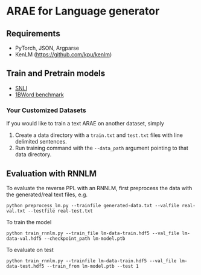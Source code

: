 # ARAE for Language generator

## Requirements
- PyTorch, JSON, Argparse
- KenLM (https://github.com/kpu/kenlm)

## Train and Pretrain models
* [SNLI](doc/README_snli.md)
* [1BWord benchmark](doc/README_oneb.md) 

### Your Customized Datasets
If you would like to train a text ARAE on another dataset, simply
1) Create a data directory with a `train.txt` and `test.txt` files with line delimited sentences.
2) Run training command with the `--data_path` argument pointing to that data directory.

## Evaluation with RNNLM

To evaluate the reverse PPL with an RNNLM, first preprocess the data with the generated/real text files, e.g.

```
python preprocess_lm.py --trainfile generated-data.txt --valfile real-val.txt --testfile real-test.txt
```

To train the model

```
python train_rnnlm.py --train_file lm-data-train.hdf5 --val_file lm-data-val.hdf5 --checkpoint_path lm-model.ptb
```

To evaluate on test

```
python train_rnnlm.py --trainfile lm-data-train.hdf5 --val_file lm-data-test.hdf5 --train_from lm-model.ptb --test 1 
```



